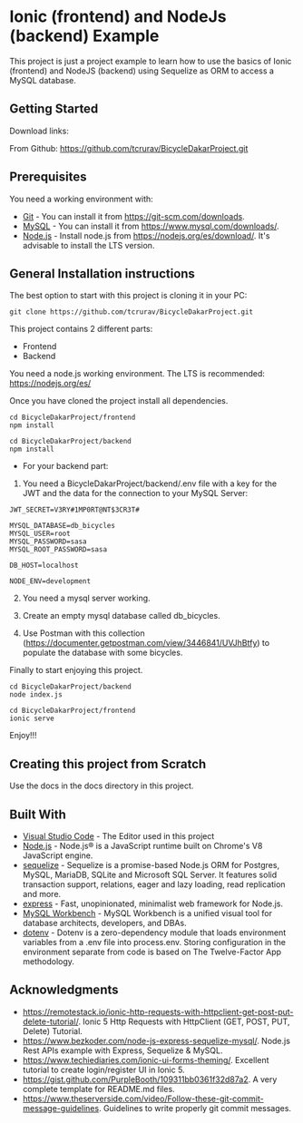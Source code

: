 # Ionic (frontend) and NodeJs (backend) Example

This project is just a project example to learn how to use the basics of Ionic (frontend) and NodeJS (backend) using Sequelize as ORM to access a MySQL database.

## Getting Started

Download links:

From Github: https://github.com/tcrurav/BicycleDakarProject.git

## Prerequisites

You need a working environment with:
* [Git](https://git-scm.com) - You can install it from https://git-scm.com/downloads.
* [MySQL](https://www.mysql.com) - You can install it from https://www.mysql.com/downloads/.
* [Node.js](https://nodejs.org) - Install node.js from https://nodejs.org/es/download/. It's advisable to install the LTS version.

## General Installation instructions

The best option to start with this project is cloning it in your PC:

```
git clone https://github.com/tcrurav/BicycleDakarProject.git
```

This project contains 2 different parts:
* Frontend
* Backend

You need a node.js working environment. The LTS is recommended: https://nodejs.org/es/

Once you have cloned the project install all dependencies.

```
cd BicycleDakarProject/frontend
npm install

cd BicycleDakarProject/backend
npm install
```

* For your backend part:
1. You need a BicycleDakarProject/backend/.env file with a key for the JWT and the data for the connection to your MySQL Server:

```
JWT_SECRET=V3RY#1MP0RT@NT$3CR3T#

MYSQL_DATABASE=db_bicycles
MYSQL_USER=root
MYSQL_PASSWORD=sasa
MYSQL_ROOT_PASSWORD=sasa

DB_HOST=localhost

NODE_ENV=development
```

2. You need a mysql server working.

3. Create an empty mysql database called db_bicycles.

4. Use Postman with this collection (https://documenter.getpostman.com/view/3446841/UVJhBtfy) to populate the database with some bicycles.


Finally to start enjoying this project.

```
cd BicycleDakarProject/backend
node index.js

cd BicycleDakarProject/frontend
ionic serve
```

Enjoy!!!

## Creating this project from Scratch

Use the docs in the docs directory in this project.

## Built With

* [Visual Studio Code](https://code.visualstudio.com/) - The Editor used in this project
* [Node.js](https://nodejs.org/) - Node.js® is a JavaScript runtime built on Chrome's V8 JavaScript engine.
* [sequelize](https://sequelize.org/) - Sequelize is a promise-based Node.js ORM for Postgres, MySQL, MariaDB, SQLite and Microsoft SQL Server. It features solid transaction support, relations, eager and lazy loading, read replication and more.
* [express](https://expressjs.com/) - Fast, unopinionated, minimalist web framework for Node.js.
* [MySQL Workbench](https://www.mysql.com/products/workbench/) - MySQL Workbench is a unified visual tool for database architects, developers, and DBAs.
* [dotenv](https://www.npmjs.com/package/dotenv) - Dotenv is a zero-dependency module that loads environment variables from a .env file into process.env. Storing configuration in the environment separate from code is based on The Twelve-Factor App methodology.

## Acknowledgments

* https://remotestack.io/ionic-http-requests-with-httpclient-get-post-put-delete-tutorial/. Ionic 5 Http Requests with HttpClient (GET, POST, PUT, Delete) Tutorial.
* https://www.bezkoder.com/node-js-express-sequelize-mysql/. Node.js Rest APIs example with Express, Sequelize & MySQL.
* https://www.techiediaries.com/ionic-ui-forms-theming/. Excellent tutorial to create login/register UI in Ionic 5.
* https://gist.github.com/PurpleBooth/109311bb0361f32d87a2. A very complete template for README.md files.
* https://www.theserverside.com/video/Follow-these-git-commit-message-guidelines. Guidelines to write properly git commit messages.